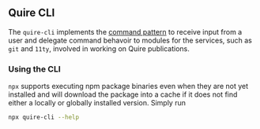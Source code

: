 ## Quire CLI

The `quire-cli` implements the [command pattern](https://en.wikipedia.org/wiki/Command_pattern) to receive input from a user and delegate command behavoir to modules for the services, such as `git` and `11ty`, involved in working on Quire publications.

### Using the CLI

`npx` supports executing npm package binaries even when they are not yet installed and will download the package into a cache if it does not find either a locally or globally installed version. Simply run

```sh
npx quire-cli --help
```
